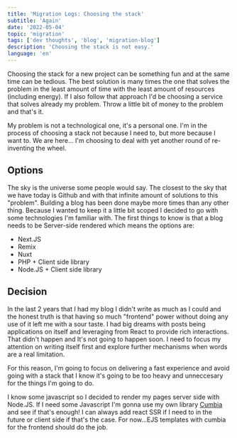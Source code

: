 ```yaml
---
title: 'Migration Logs: Choosing the stack'
subtitle: 'Again'
date: '2022-05-04'
topic: 'migration'
tags: ['dev thoughts', 'blog', 'migration-blog']
description: 'Choosing the stack is not easy.'
language: 'en'
---
```


Choosing the stack for a new project can be something fun and at the same time can be tedious. The best solution is many times the one that solves the problem in the least amount of time with the least amount of resources (including energy). If I also follow that approach I'd be choosing a service that solves already my problem. Throw a little bit of money to the problem and that's it.

My problem is not a technological one, it's a personal one. I'm in the process of choosing a stack not because I need to, but more because I want to. We are here... I'm choosing to deal with yet another round of re-inventing the wheel.

## Options

The sky is the universe some people would say. The closest to the sky that we have today is Github and with that infinite amount of solutions to this "problem". Building a blog has been done maybe more times than any other thing. Because I wanted to keep it a little bit scoped I decided to go with some technologies I'm familiar with. The first things to know is that a blog needs to be Server-side rendered which means the options are:
- Next.JS
- Remix
- Nuxt
- PHP + Client side library
- Node.JS  + Client side library


## Decision

In the last 2 years that I had my blog I didn't write as much as I could and the honest truth is that having so much "frontend" power without doing any use of it left me with a sour taste. I had big dreams with posts being applications on itself and leveraging from React to provide rich interactions. That didn't happen and It's not going to happen soon. I need to focus my attention on writing itself first and explore further mechanisms when words are a real limitation. 

For this reason, I'm going to focus on delivering a fast experience and avoid going with a stack that I know it's going to be too heavy and unneccesary for the things I'm going to do.

I know some javascript so I decided to render my pages server side with Node.JS. If I need some Javascript I'm gonna use my own library [Cumbia](https://github.com/neomaxzero/cumbia) and see if that's enough! I can always add react SSR if I need to in the future or client side if that's the case. For now...EJS templates with cumbia for the frontend should do the job.


